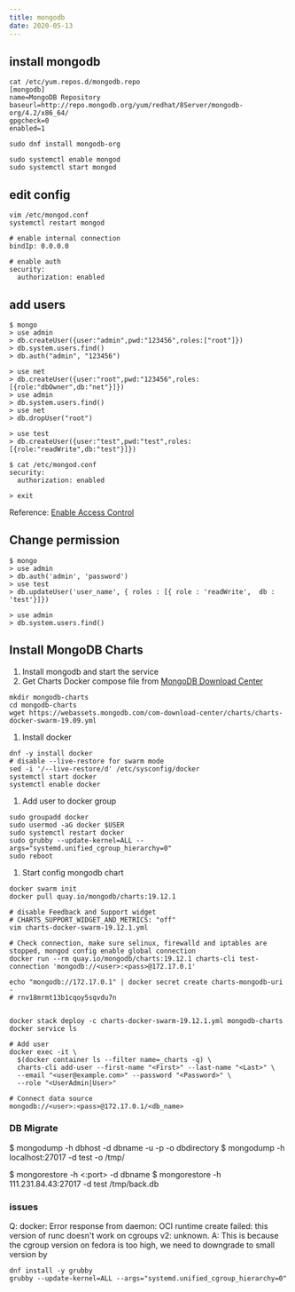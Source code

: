 ```yaml
---
title: mongodb
date: 2020-05-13
---
```


## install mongodb

```
cat /etc/yum.repos.d/mongodb.repo
[mongodb]
name=MongoDB Repository
baseurl=http://repo.mongodb.org/yum/redhat/8Server/mongodb-org/4.2/x86_64/
gpgcheck=0
enabled=1

sudo dnf install mongodb-org

sudo systemctl enable mongod
sudo systemctl start mongod
```

## edit config

```
vim /etc/mongod.conf
systemctl restart mongod

# enable internal connection
bindIp: 0.0.0.0

# enable auth
security:
  authorization: enabled
```

## add users

```
$ mongo
> use admin
> db.createUser({user:"admin",pwd:"123456",roles:["root"]})
> db.system.users.find()
> db.auth("admin", "123456")

> use net
> db.createUser({user:"root",pwd:"123456",roles:[{role:"dbOwner",db:"net"}]})
> use admin
> db.system.users.find()
> use net
> db.dropUser("root")

> use test
> db.createUser({user:"test",pwd:"test",roles:[{role:"readWrite",db:"test"}]})

$ cat /etc/mongod.conf
security:
  authorization: enabled

> exit
```
Reference: [Enable Access Control](https://docs.mongodb.com/manual/tutorial/enable-authentication/)

## Change permission

```
$ mongo
> use admin
> db.auth('admin', 'password')
> use test
> db.updateUser('user_name', { roles : [{ role : 'readWrite',  db : 'test'}]})

> use admin
> db.system.users.find()

```

## Install MongoDB Charts

1. Install mongodb and start the service
1. Get Charts Docker compose file from [MongoDB Download Center](https://www.mongodb.com/download-center/charts)
```
mkdir mongodb-charts
cd mongodb-charts
wget https://webassets.mongodb.com/com-download-center/charts/charts-docker-swarm-19.09.yml
```

1. Install docker
```
dnf -y install docker
# disable --live-restore for swarm mode
sed -i '/--live-restore/d' /etc/sysconfig/docker
systemctl start docker
systemctl enable docker
```

1. Add user to docker group
```
sudo groupadd docker
sudo usermod -aG docker $USER
sudo systemctl restart docker
sudo grubby --update-kernel=ALL --args="systemd.unified_cgroup_hierarchy=0"
sudo reboot
```

1. Start config mongodb chart
```
docker swarm init
docker pull quay.io/mongodb/charts:19.12.1

# disable Feedback and Support widget
# CHARTS_SUPPORT_WIDGET_AND_METRICS: "off"
vim charts-docker-swarm-19.12.1.yml

# Check connection, make sure selinux, firewalld and iptables are stopped, mongod config enable global connection
docker run --rm quay.io/mongodb/charts:19.12.1 charts-cli test-connection 'mongodb://<user>:<pass>@172.17.0.1'

echo "mongodb://172.17.0.1" | docker secret create charts-mongodb-uri -
# rnv18mrmt13b1cqoy5sqvdu7n


docker stack deploy -c charts-docker-swarm-19.12.1.yml mongodb-charts
docker service ls

# Add user
docker exec -it \
  $(docker container ls --filter name=_charts -q) \
  charts-cli add-user --first-name "<First>" --last-name "<Last>" \
  --email "<user@example.com>" --password "<Password>" \
  --role "<UserAdmin|User>"

# Connect data source
mongodb://<user>:<pass>@172.17.0.1/<db_name>
```

### DB Migrate
$ mongodump -h dbhost -d dbname -u <user> -p <pass> -o dbdirectory
$ mongodump -h localhost:27017 -d test -o /tmp/

$ mongorestore -h <hostname><:port> -d dbname <path>
$ mongorestore -h 111.231.84.43:27017 -d test /tmp/back.db

### issues
Q: docker: Error response from daemon: OCI runtime create failed: this version of runc doesn't work on cgroups v2: unknown.
A: This is because the cgroup version on fedora is too high, we need to
downgrade to small version by
```
dnf install -y grubby
grubby --update-kernel=ALL --args="systemd.unified_cgroup_hierarchy=0"
```
